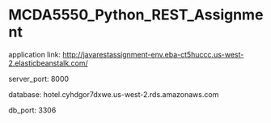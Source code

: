 # MCDA5550_Python_REST_Assignment

application link: http://javarestassignment-env.eba-ct5huccc.us-west-2.elasticbeanstalk.com/

server_port: 8000

database: hotel.cyhdgor7dxwe.us-west-2.rds.amazonaws.com

db_port: 3306

